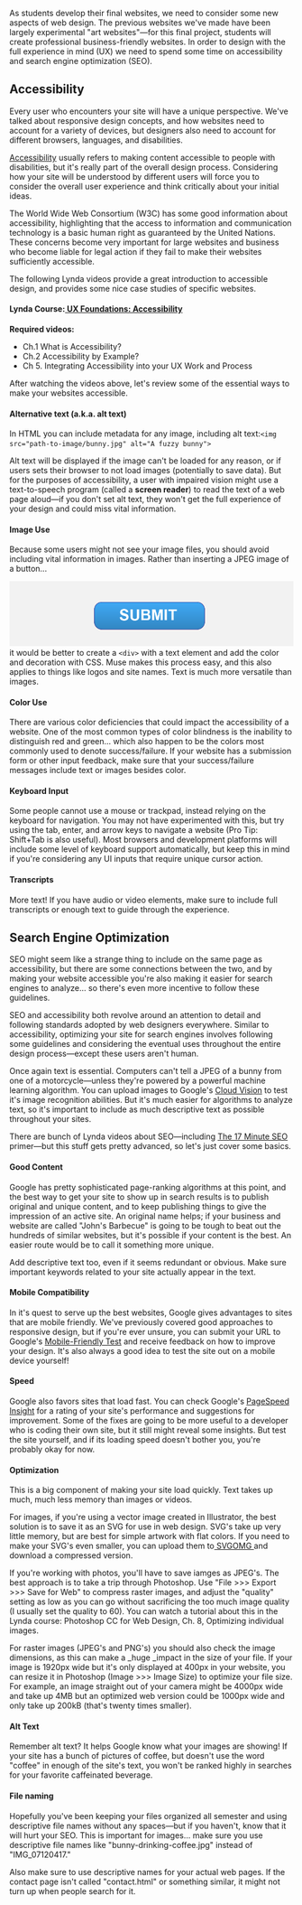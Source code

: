 As students develop their final websites, we need to consider some new aspects of web design. The previous websites we've made have been largely experimental "art websites"—for this final project, students will create professional business-friendly websites. In order to design with the full experience in mind \(UX\) we need to spend some time on accessibility and search engine optimization \(SEO\).

## Accessibility

Every user who encounters your site will have a unique perspective. We've talked about responsive design concepts, and how websites need to account for a variety of devices, but designers also need to account for different browsers, languages, and disabilities.

[Accessibility](https://www.w3.org/standards/webdesign/accessibility) usually refers to making content accessible to people with disabilities, but it's really part of the overall design process. Considering how your site will be understood by different users will force you to consider the overall user experience and think critically about your initial ideas.

The World Wide Web Consortium \(W3C\) has some good information about accessibility, highlighting that the access to information and communication technology is a basic human right as guaranteed by the United Nations. These concerns become very important for large websites and business who become liable for legal action if they fail to make their websites sufficiently accessible.

The following Lynda videos provide a great introduction to accessible design, and provides some nice case studies of specific websites.

#### **Lynda Course**:[ UX Foundations: Accessibility ](https://www.lynda.com/Accessibility-tutorials/Foundations-UX-Accessibility/435008-2.html)

**Required videos:**

* Ch.1 What is Accessibility?
* Ch.2  Accessibility by Example?
* Ch 5. Integrating Accessibility into your UX Work and Process

After watching the videos above, let's review some of the essential ways to make your websites accessible.

#### **Alternative text \(a.k.a. alt text\)**

In HTML you can include metadata for any image, including alt text:`<img src="path-to-image/bunny.jpg" alt="A fuzzy bunny">`

Alt text will be displayed if the image can't be loaded for any reason, or if users sets their browser to not load images \(potentially to save data\). But for the purposes of accessibility, a user with impaired vision might use a text-to-speech program \(called a **screen reader**\) to read the text of a web page aloud—if you don't set alt text, they won't get the full experience of your design and could miss vital information.

#### Image Use

Because some users might not see your image files, you should avoid including vital information in images. Rather than inserting a JPEG image of a button...

![](/assets/lesson-5/submit-button.png)it would be better to create a `<div>` with a text element and add the color and decoration with CSS. Muse makes this process easy, and this also applies to things like logos and site names. Text is much more versatile than images.

#### Color Use

There are various color deficiencies that could impact the accessibility of a website. One of the most common types of color blindness is the inability to distinguish red and green... which also happen to be the colors most commonly used to denote success/failure. If your website has a submission form or other input feedback, make sure that your success/failure messages include text or images besides color.

#### Keyboard Input

Some people cannot use a mouse or trackpad, instead relying on the keyboard for navigation. You may not have experimented with this, but try using the tab, enter, and arrow keys to navigate a website \(Pro Tip: Shift+Tab is also useful\). Most browsers and development platforms will include some level of keyboard support automatically, but keep this in mind if you're considering any  UI inputs that require unique cursor action.

#### Transcripts

More text! If you have audio or video elements, make sure to include full transcripts or enough text to guide through the experience.

## Search Engine Optimization

SEO might seem like a strange thing to include on the same page as accessibility, but there are some connections between the two, and by making your website accessible you're also making it easier for search engines to analyze... so there's even more incentive to follow these guidelines.

SEO and accessibility both revolve around an attention to detail and following standards adopted by web designers everywhere. Similar to accessibility, optimizing your site for search engines involves following some guidelines and considering the eventual uses throughout the entire design process—except these users aren't human.

Once again text is essential. Computers can't tell a JPEG of a bunny from one of a motorcycle—unless they're powered by a powerful machine learning algorithm. You can upload images to Google's [Cloud Vision](https://cloud.google.com/vision/) to test it's image recognition abilities. But it's much easier for algorithms to analyze text, so it's important to include as much descriptive text as possible throughout your sites.

There are bunch of Lynda videos about SEO—including [The 17 Minute SEO](https://www.lynda.com/Marketing-tutorials/17-minute-SEO/151545/415814-4.html) primer—but this stuff gets pretty advanced, so let's just cover some basics.

#### Good Content

Google has pretty sophisticated page-ranking algorithms at this point, and the best way to get your site to show up in search results is to publish original and unique content, and to keep publishing things to give the impression of an active site. An original name helps; if your business and website are called "John's Barbecue" is going to be tough to beat out the hundreds of similar websites, but it's possible if your content is the best. An easier route would be to call it something more unique. 

Add descriptive text too, even if it seems redundant or obvious. Make sure important keywords related to your site actually appear in the text. 

#### Mobile Compatibility

In it's quest to serve up the best websites, Google gives advantages to sites that are mobile friendly. We've previously covered  good approaches to responsive design, but if you're ever unsure, you can submit your URL to Google's [Mobile-Friendly Test](https://search.google.com/test/mobile-friendly) and receive feedback on how to improve your design. It's also always a good idea to test the site out on a mobile device yourself! 

#### Speed

Google also favors sites that load fast. You can check Google's [PageSpeed Insight](https://developers.google.com/speed/pagespeed/insights/) for a rating of your site's performance and suggestions for improvement. Some of the fixes are going to be more useful to a developer who is coding their own site, but it still might reveal some insights. But test the site yourself, and if its loading speed doesn't bother you, you're probably okay for now.

#### Optimization

This is a big component of making your site load quickly. Text takes up much, much less memory than images or videos. 

For images, if you're using a vector image created in Illustrator, the best solution is to save it as an SVG for use in web design. SVG's take up very little memory, but are best for simple artwork with flat colors. If you need to make your SVG's even smaller, you can upload them to[ SVGOMG ](https://jakearchibald.github.io/svgomg/)and download a compressed version.

If you're working with photos, you'll have to save iamges as JPEG's. The best approach is to take a trip through Photoshop. Use "File &gt;&gt;&gt; Export &gt;&gt;&gt; Save for Web" to compress raster images, and adjust the "quality" setting as low as you can go without sacrificing the too much image quality \(I usually set the quality to 60\). You can watch a tutorial about this in the Lynda course: Photoshop CC for Web Design, Ch. 8, Optimizing individual images.

For raster images \(JPEG's and PNG's\) you should also check the image dimensions, as this can make a _huge _impact in the size of your file. If your image is 1920px wide but it's only displayed at 400px in your website, you can resize it in Photoshop \(Image &gt;&gt;&gt; Image Size\) to optimize your file size. For example, an image straight out of your camera might be 4000px wide and take up 4MB but an optimized web version could be 1000px wide and only take up 200kB \(that's twenty times smaller\). 

#### Alt Text

Remember alt text? It helps Google know what your images are showing! If your site has a bunch of pictures of coffee, but doesn't use the word "coffee" in enough of the site's text, you won't be ranked highly in searches for your favorite caffeinated beverage. 

#### File naming 

Hopefully you've been keeping your files organized all semester and using descriptive file names without any spaces—but if you haven't, know that it will hurt your SEO. This is important for images... make sure you use descriptive file names like "bunny-drinking-coffee.jpg" instead of "IMG\_07120417."

Also make sure to use descriptive names for your actual web pages. If the contact page isn't called "contact.html" or something similar, it might not turn up when people search for it. 





